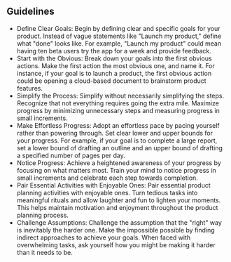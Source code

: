 ## Guidelines
- Define Clear Goals: Begin by defining clear and specific goals for your product. Instead of vague statements like "Launch my product," define what "done" looks like. For example, "Launch my product" could mean having ten beta users try the app for a week and provide feedback.
- Start with the Obvious: Break down your goals into the first obvious actions. Make the first action the most obvious one, and name it. For instance, if your goal is to launch a product, the first obvious action could be opening a cloud-based document to brainstorm product features.
- Simplify the Process: Simplify without necessarily simplifying the steps. Recognize that not everything requires going the extra mile. Maximize progress by minimizing unnecessary steps and measuring progress in small increments.
- Make Effortless Progress: Adopt an effortless pace by pacing yourself rather than powering through. Set clear lower and upper bounds for your progress. For example, if your goal is to complete a large report, set a lower bound of drafting an outline and an upper bound of drafting a specified number of pages per day.
- Notice Progress: Achieve a heightened awareness of your progress by focusing on what matters most. Train your mind to notice progress in small increments and celebrate each step towards completion.
- Pair Essential Activities with Enjoyable Ones: Pair essential product planning activities with enjoyable ones. Turn tedious tasks into meaningful rituals and allow laughter and fun to lighten your moments. This helps maintain motivation and enjoyment throughout the product planning process.
- Challenge Assumptions: Challenge the assumption that the "right" way is inevitably the harder one. Make the impossible possible by finding indirect approaches to achieve your goals. When faced with overwhelming tasks, ask yourself how you might be making it harder than it needs to be.
